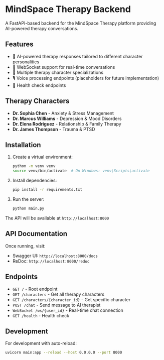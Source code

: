 # MindSpace Therapy Backend

A FastAPI-based backend for the MindSpace Therapy platform providing AI-powered therapy conversations.

## Features

- 🤖 AI-powered therapy responses tailored to different character personalities
- 🔌 WebSocket support for real-time conversations
- 👥 Multiple therapy character specializations
- 🎙️ Voice processing endpoints (placeholders for future implementation)
- 🏥 Health check endpoints

## Therapy Characters

- **Dr. Sophia Chen** - Anxiety & Stress Management
- **Dr. Marcus Williams** - Depression & Mood Disorders  
- **Dr. Elena Rodriguez** - Relationship & Family Therapy
- **Dr. James Thompson** - Trauma & PTSD

## Installation

1. Create a virtual environment:
   ```bash
   python -m venv venv
   source venv/bin/activate  # On Windows: venv\Scripts\activate
   ```

2. Install dependencies:
   ```bash
   pip install -r requirements.txt
   ```

3. Run the server:
   ```bash
   python main.py
   ```

The API will be available at `http://localhost:8000`

## API Documentation

Once running, visit:
- Swagger UI: `http://localhost:8000/docs`
- ReDoc: `http://localhost:8000/redoc`

## Endpoints

- `GET /` - Root endpoint
- `GET /characters` - Get all therapy characters
- `GET /characters/{character_id}` - Get specific character
- `POST /chat` - Send message to AI therapist
- `WebSocket /ws/{user_id}` - Real-time chat connection
- `GET /health` - Health check

## Development

For development with auto-reload:
```bash
uvicorn main:app --reload --host 0.0.0.0 --port 8000
``` 